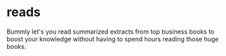 # reads
Bummly let's you read summarized extracts from top business books to boost your knowledge without having to spend hours reading those huge books.
